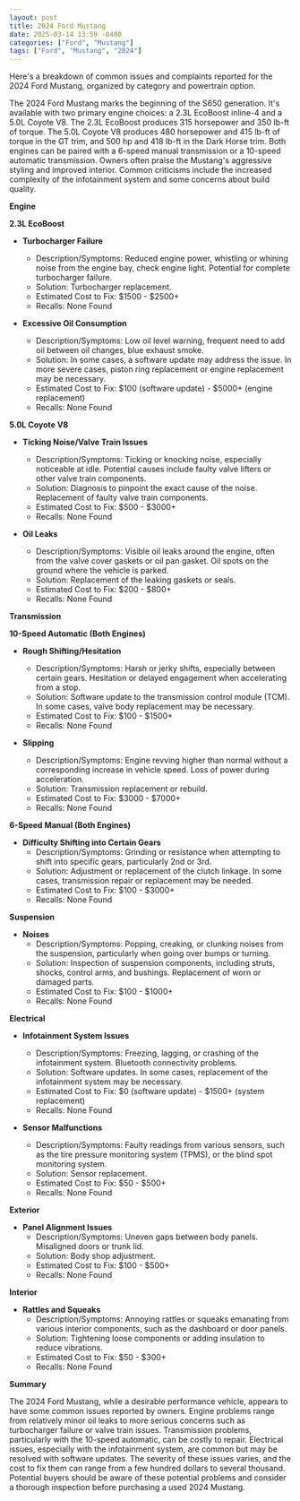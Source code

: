 ```yaml
---
layout: post
title: 2024 Ford Mustang
date: 2025-03-14 13:59 -0400
categories: ["Ford", "Mustang"]
tags: ["Ford", "Mustang", "2024"]
---
```

Here's a breakdown of common issues and complaints reported for the 2024 Ford Mustang, organized by category and powertrain option.

The 2024 Ford Mustang marks the beginning of the S650 generation. It's available with two primary engine choices: a 2.3L EcoBoost inline-4 and a 5.0L Coyote V8. The 2.3L EcoBoost produces 315 horsepower and 350 lb-ft of torque. The 5.0L Coyote V8 produces 480 horsepower and 415 lb-ft of torque in the GT trim, and 500 hp and 418 lb-ft in the Dark Horse trim. Both engines can be paired with a 6-speed manual transmission or a 10-speed automatic transmission. Owners often praise the Mustang's aggressive styling and improved interior. Common criticisms include the increased complexity of the infotainment system and some concerns about build quality.

**Engine**

**2.3L EcoBoost**

*   **Turbocharger Failure**
    *   Description/Symptoms: Reduced engine power, whistling or whining noise from the engine bay, check engine light. Potential for complete turbocharger failure.
    *   Solution: Turbocharger replacement.
    *   Estimated Cost to Fix: $1500 - $2500+
    *   Recalls: None Found

*   **Excessive Oil Consumption**
    *   Description/Symptoms: Low oil level warning, frequent need to add oil between oil changes, blue exhaust smoke.
    *   Solution: In some cases, a software update may address the issue. In more severe cases, piston ring replacement or engine replacement may be necessary.
    *   Estimated Cost to Fix: $100 (software update) - $5000+ (engine replacement)
    *   Recalls: None Found

**5.0L Coyote V8**

*   **Ticking Noise/Valve Train Issues**
    *   Description/Symptoms: Ticking or knocking noise, especially noticeable at idle. Potential causes include faulty valve lifters or other valve train components.
    *   Solution: Diagnosis to pinpoint the exact cause of the noise. Replacement of faulty valve train components.
    *   Estimated Cost to Fix: $500 - $3000+
    *   Recalls: None Found

*   **Oil Leaks**
    * Description/Symptoms: Visible oil leaks around the engine, often from the valve cover gaskets or oil pan gasket. Oil spots on the ground where the vehicle is parked.
    * Solution: Replacement of the leaking gaskets or seals.
    * Estimated Cost to Fix: $200 - $800+
    * Recalls: None Found

**Transmission**

**10-Speed Automatic (Both Engines)**

*   **Rough Shifting/Hesitation**
    *   Description/Symptoms: Harsh or jerky shifts, especially between certain gears. Hesitation or delayed engagement when accelerating from a stop.
    *   Solution: Software update to the transmission control module (TCM). In some cases, valve body replacement may be necessary.
    *   Estimated Cost to Fix: $100 - $1500+
    *   Recalls: None Found

*   **Slipping**
    *   Description/Symptoms: Engine revving higher than normal without a corresponding increase in vehicle speed. Loss of power during acceleration.
    *   Solution: Transmission replacement or rebuild.
    *   Estimated Cost to Fix: $3000 - $7000+
    *   Recalls: None Found

**6-Speed Manual (Both Engines)**

*   **Difficulty Shifting into Certain Gears**
    *   Description/Symptoms: Grinding or resistance when attempting to shift into specific gears, particularly 2nd or 3rd.
    *   Solution: Adjustment or replacement of the clutch linkage. In some cases, transmission repair or replacement may be needed.
    *   Estimated Cost to Fix: $100 - $3000+
    *   Recalls: None Found

**Suspension**

*   **Noises**
    *   Description/Symptoms: Popping, creaking, or clunking noises from the suspension, particularly when going over bumps or turning.
    *   Solution: Inspection of suspension components, including struts, shocks, control arms, and bushings. Replacement of worn or damaged parts.
    *   Estimated Cost to Fix: $100 - $1000+
    *   Recalls: None Found

**Electrical**

*   **Infotainment System Issues**
    *   Description/Symptoms: Freezing, lagging, or crashing of the infotainment system. Bluetooth connectivity problems.
    *   Solution: Software updates. In some cases, replacement of the infotainment system may be necessary.
    *   Estimated Cost to Fix: $0 (software update) - $1500+ (system replacement)
    *   Recalls: None Found

*   **Sensor Malfunctions**
    *   Description/Symptoms: Faulty readings from various sensors, such as the tire pressure monitoring system (TPMS), or the blind spot monitoring system.
    *   Solution: Sensor replacement.
    *   Estimated Cost to Fix: $50 - $500+
    *   Recalls: None Found

**Exterior**

*   **Panel Alignment Issues**
    *   Description/Symptoms: Uneven gaps between body panels. Misaligned doors or trunk lid.
    *   Solution: Body shop adjustment.
    *   Estimated Cost to Fix: $100 - $500+
    *   Recalls: None Found

**Interior**

*   **Rattles and Squeaks**
    *   Description/Symptoms: Annoying rattles or squeaks emanating from various interior components, such as the dashboard or door panels.
    *   Solution: Tightening loose components or adding insulation to reduce vibrations.
    *   Estimated Cost to Fix: $50 - $300+
    *   Recalls: None Found

**Summary**

The 2024 Ford Mustang, while a desirable performance vehicle, appears to have some common issues reported by owners. Engine problems range from relatively minor oil leaks to more serious concerns such as turbocharger failure or valve train issues. Transmission problems, particularly with the 10-speed automatic, can be costly to repair. Electrical issues, especially with the infotainment system, are common but may be resolved with software updates. The severity of these issues varies, and the cost to fix them can range from a few hundred dollars to several thousand. Potential buyers should be aware of these potential problems and consider a thorough inspection before purchasing a used 2024 Mustang.

